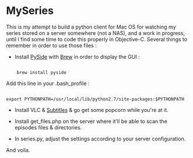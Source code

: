 MySeries
========

This is my attempt to build a python client for Mac OS for watching my series stored on a server somewhere (not a NAS), and a work in progress, until I find some time to code this properly in Objective-C. Several things to remember in order to use those files :

* Install [PySide](http://qt-project.org/wiki/PySide) with [Brew](http://brew.sh) in order to display the GUI :

<pre><code>
    brew install pyside
</code></pre>

Add this line in your .bash_profile :
<pre><code>
export PYTHONPATH=/usr/local/lib/python2.7/site-packages:$PYTHONPATH 
</code></pre>

* Install VLC & [Subtitles](http://subtitlesapp.com) & go get some popcorn while you're at it.

* Install get_files.php on the server where it'll be able to scan the episodes files & directories.

* In series.py, adjust the settings according to your server configuration.

And voila.
